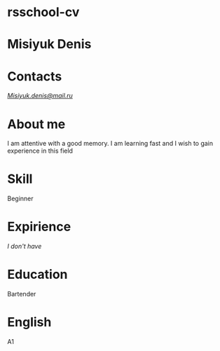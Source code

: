 # rsschool-cv
# Misiyuk Denis
# Contacts 
*Misiyuk.denis@mail.ru*
# About me
<p> I am attentive with a good memory. I am learning fast and I wish to gain experience in this field </p>

# Skill
<p> Beginner </p>

# Expirience 
*I don't have*

# Education
<p> Bartender </p>

# English 
<p> A1 </p>
